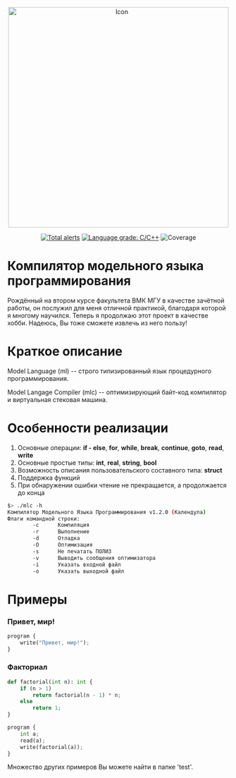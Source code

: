 <p align="center">
  <img src="https://raw.githubusercontent.com/ediah/mlc/b42af024b5c50ee507205f0f1affdcd0929b1d56/logo.png" alt="Icon" width="500"/>
</p>


<p align="center">
  <a href="https://lgtm.com/projects/g/ediah/mlc/alerts/"><img src="https://img.shields.io/lgtm/alerts/github/ediah/mlc?style=for-the-badge" alt="Total alerts" /></a>
  <a href="https://lgtm.com/projects/g/ediah/mlc/context:cpp"><img src="https://img.shields.io/lgtm/grade/cpp/github/ediah/mlc?style=for-the-badge" alt="Language grade: C/C++" /></a>
  <img src="https://img.shields.io/badge/coverage-79.7%25-yellow?style=for-the-badge" alt="Coverage">
</p>

# Компилятор модельного языка программирования
Рождённый на втором курсе факультета ВМК МГУ в качестве зачётной работы, он послужил для меня отличной практикой, благодаря которой я многому научился. Теперь я продолжаю этот проект в качестве хобби. Надеюсь, Вы тоже сможете извлечь из него пользу!

# Краткое описание
Model Language (ml) -- строго типизированный язык процедурного программирования.

Model Langage Compiler (mlc) -- оптимизирующий байт-код компилятор и виртуальная стековая машина.

# Особенности реализации

1. Основные операции: **if - else**, **for**, **while**, **break**, **continue**, **goto**, **read**, **write**
2. Основные простые типы: **int**, **real**, **string**, **bool**
3. Возможность описания пользовательского составного типа: **struct**
4. Поддержка функций
5. При обнаружении ошибки чтение не прекращается, а продолжается до конца

```bash 
$> ./mlc -h
Компилятор Модельного Языка Программирования v1.2.0 (Календула)
Флаги командной строки:
        -c      Компиляция
        -r      Выполнение
        -d      Отладка
        -O      Оптимизация
        -s      Не печатать ПОЛИЗ
        -v      Выводить сообщения оптимизатора
        -i      Указать входной файл
        -o      Указать выходной файл
``` 

# Примеры

### Привет, мир!

```py
program {
    write("Привет, мир!");
}
```

### Факториал

```py
def factorial(int n): int {
    if (n > 1) 
        return factorial(n - 1) * n;
    else
        return 1;
}

program {
    int a;
    read(a);
    write(factorial(a));
}
```

Множество других примеров Вы можете найти в папке 'test'.